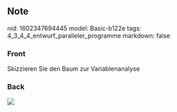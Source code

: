 ## Note
nid: 1602347694445
model: Basic-b122e
tags: 4_3_4_4_entwurf_paralleler_programme
markdown: false

### Front
Skizzieren Sie den Baum zur Variablenanalyse

### Back
<img src="paste-103addd5f6ec1326ba9e8f26445102ffe1f28fa9.jpg">
